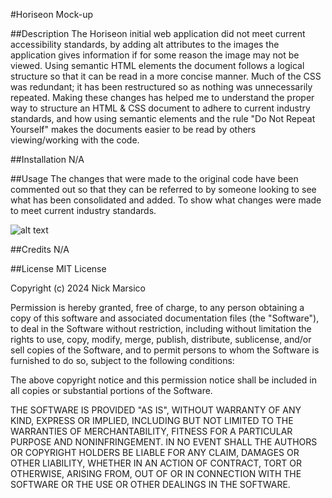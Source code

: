 #Horiseon Mock-up

##Description
The Horiseon initial web application did not meet current accessibility standards, by adding alt attributes to the images the application gives information if for some reason the image may not be viewed. Using semantic HTML elements the document follows a logical structure so that it can be read in a more concise manner.
Much of the CSS was redundant; it has been restructured so as nothing was unnecessarily repeated. Making these changes has helped me to understand the proper way to structure an HTML & CSS document to adhere to current industry standards, and how using semantic elements and the rule "Do Not Repeat Yourself" makes the documents easier to be read by others viewing/working with the code.



##Installation
N/A

##Usage
The changes that were made to the original code have been commented out so that they can be referred to by someone looking to see what has been consolidated and added. To show what changes were made to meet current industry standards. 

![alt text](assets\127.0.0.1_5500_index.html.png)

##Credits
N/A

##License
MIT License

Copyright (c) 2024 Nick Marsico

Permission is hereby granted, free of charge, to any person obtaining a copy
of this software and associated documentation files (the "Software"), to deal
in the Software without restriction, including without limitation the rights
to use, copy, modify, merge, publish, distribute, sublicense, and/or sell
copies of the Software, and to permit persons to whom the Software is
furnished to do so, subject to the following conditions:

The above copyright notice and this permission notice shall be included in all
copies or substantial portions of the Software.

THE SOFTWARE IS PROVIDED "AS IS", WITHOUT WARRANTY OF ANY KIND, EXPRESS OR
IMPLIED, INCLUDING BUT NOT LIMITED TO THE WARRANTIES OF MERCHANTABILITY,
FITNESS FOR A PARTICULAR PURPOSE AND NONINFRINGEMENT. IN NO EVENT SHALL THE
AUTHORS OR COPYRIGHT HOLDERS BE LIABLE FOR ANY CLAIM, DAMAGES OR OTHER
LIABILITY, WHETHER IN AN ACTION OF CONTRACT, TORT OR OTHERWISE, ARISING FROM,
OUT OF OR IN CONNECTION WITH THE SOFTWARE OR THE USE OR OTHER DEALINGS IN THE
SOFTWARE.





